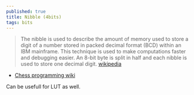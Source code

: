 ```yaml
---
published: true
title: Nibble (4bits)
tags: bits
---
```

> The nibble is used to describe the amount of memory used to store a digit of a number stored in packed decimal format (BCD) within an IBM mainframe. This technique is used to make computations faster and debugging easier. An 8-bit byte is split in half and each nibble is used to store one decimal digit. [wikipedia](https://en.wikipedia.org/wiki/Nibble)

- [Chess programming wiki](https://www.chessprogramming.org/Nibble)

Can be usefull for LUT as well.
